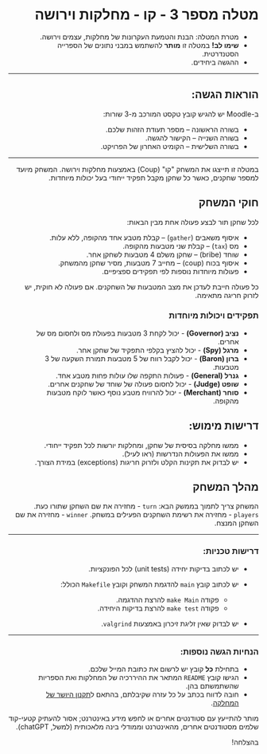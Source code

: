<div dir="rtl">

# מטלה מספר 3 - קו - מחלקות וירושה

* מטרת המטלה: הבנת והטמעת העקרונות של מחלקות, עצמים וירושה.
* **שימו לב!** במטלה זו **מותר** להשתמש במבני נתונים של הספרייה הסטנדרטית.
* ההגשה ביחידים.

---

## הוראות הגשה:

ב-Moodle יש להגיש קובץ טקסט המורכב מ-3 שורות:
- בשורה הראשונה – מספר תעודת הזהות שלכם.
- בשורה השנייה – הקישור להגשה.
- בשורה השלישית – הקומיט האחרון של הפרויקט.

---

במטלה זו תייצגו את המשחק "קו" (Coup) באמצעות מחלקות וירושה. המשחק מיועד למספר שחקנים, כאשר כל שחקן מקבל תפקיד ייחודי בעל יכולות מיוחדות.

## חוקי המשחק

לכל שחקן תור לבצע פעולה אחת מבין הבאות:
- איסוף משאבים (`gather`) – קבלת מטבע אחד מהקופה, ללא עלות.
- מס (`tax`) – קבלת שני מטבעות מהקופה.
- שוחד (bribe) – שחקן משלם 4 מטבעות לשחקן אחר.
- איסוף בכוח (coup) – מחייב 7 מטבעות, מסיר שחקן מהמשחק.
- פעולות מיוחדות נוספות לפי תפקידים ספציפיים.

כל פעולה חייבת לעדכן את מצב המטבעות של השחקנים. אם פעולה לא חוקית, יש לזרוק חריגה מתאימה.

### תפקידים ויכולות מיוחדות

- **נציב (Governor)** - יכול לקחת 3 מטבעות בפעולת מס ולחסום מס של אחרים.
- **מרגל (Spy)** - יכול להציץ בקלפי התפקיד של שחקן אחר.
- **ברון (Baron)** - יכול לקבל רווח של 5 מטבעות תמורת השקעה של 3 מטבעות.
- **גנרל (General)** - פעולות התקפה שלו עולות פחות מטבע אחד.
- **שופט (Judge)** - יכול לחסום פעולה של שוחד של שחקנים אחרים.
- **סוחר (Merchant)** - יכול להרוויח מטבע נוסף כאשר לוקח מטבעות מהקופה.

## דרישות מימוש:
- ממשו מחלקה בסיסית של שחקן, ומחלקות יורשות לכל תפקיד ייחודי.
- ממשו את הפעולות הנדרשות (ראו לעיל).
- יש לבדוק את תקינות הקלט ולזרוק חריגות (exceptions) במידת הצורך.

## מהלך המשחק


המשחק צריך לתמוך בממשק הבא:
 `turn` - מחזירה את שם השחקן שתורו כעת.
 `players` - מחזירה את רשימת השחקנים הפעילים במשחק.
 `winner` - מחזירה את שם השחקן המנצח.

---

### דרישות טכניות:
- יש לכתוב בדיקות יחידה (unit tests) לכל הפונקציות.
- יש לכתוב קובץ `main` להדגמת המשחק וקובץ `Makefile` הכולל:
  - פקודה `make Main` להרצת ההדגמה.
  - פקודה `make test` להרצת בדיקות היחידה.

- יש לבדוק שאין זליגת זיכרון באמצעות `valgrind`.

---

### הנחיות הגשה נוספות:
- בתחילת **כל** קובץ יש לרשום את כתובת המייל שלכם.
- הגישו קובץ `README` המתאר את ההיררכיה של המחלקות ואת הספריות שהשתמשתם בהן.
- חובה לדווח בכתב על כל עזרה שקיבלתם, בהתאם ל[תקנון היושר של המחלקה](https://www.ariel.ac.il/wp/cs/wp-content/uploads/sites/88/2020/08/Guidelines-for-Academic-Integrity.pdf).

מותר להתייעץ עם סטודנטים אחרים או לחפש מידע באינטרנט; אסור להעתיק קטעי-קוד שלמים מסטודנטים אחרים, מהאינטרנט וממודלי בינה מלאכותית (למשל, chatGPT).

בהצלחה!

</div>


